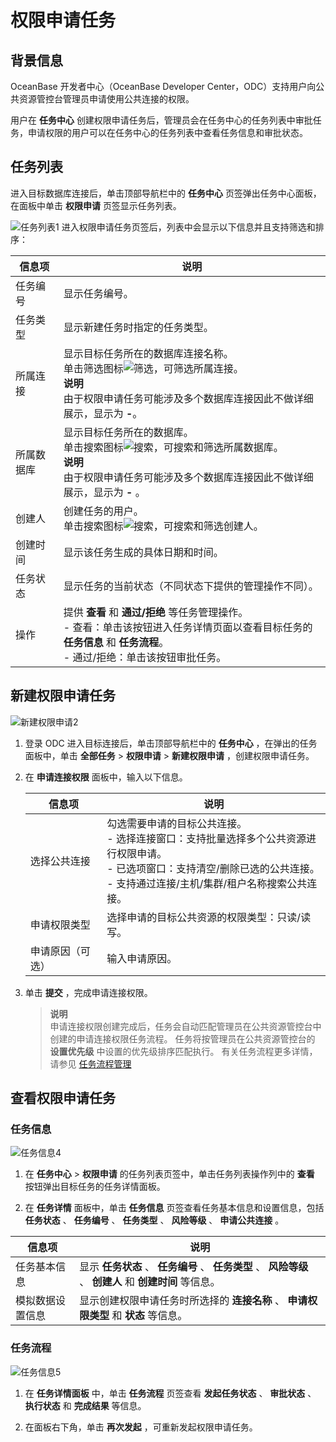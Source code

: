 # 权限申请任务 


## **背景信息** 

OceanBase 开发者中心（OceanBase Developer Center，ODC）支持用户向公共资源管控台管理员申请使用公共连接的权限。

用户在 **任务中心** 创建权限申请任务后，管理员会在任务中心的任务列表中审批任务，申请权限的用户可以在任务中心的任务列表中查看任务信息和审批状态。

## **任务列表** 

进入目标数据库连接后，单击顶部导航栏中的 **任务中心** 页签弹出任务中心面板，在面板中单击 **权限申请** 页签显示任务列表。

![任务列表1](https://obbusiness-private.oss-cn-shanghai.aliyuncs.com/doc/img/odc/340/%E6%9D%83%E9%99%90%E7%94%B3%E8%AF%B7-%E4%BB%BB%E5%8A%A1%E5%88%97%E8%A1%A81.png)
进入权限申请任务页签后，列表中会显示以下信息并且支持筛选和排序：

| **信息项** | **说明**                                   |
|---------|------------------------------------------|
| 任务编号    | 显示任务编号。                                                                                                                                                                                                                                                                 |
| 任务类型    | 显示新建任务时指定的任务类型。                                                                                                                                                                                                                                                            |
| 所属连接    | 显示目标任务所在的数据库连接名称。<br> 单击筛选图标![筛选](https://help-static-aliyun-doc.aliyuncs.com/assets/img/zh-CN/0583667361/p352180.jpg)，可筛选所属连接。<br> **说明**<br> 由于权限申请任务可能涉及多个数据库连接因此不做详细展示，显示为 **-**。                                                                                                                                     |
| 所属数据库   | 显示目标任务所在的数据库。<br> 单击搜索图标![搜索](https://help-static-aliyun-doc.aliyuncs.com/assets/img/zh-CN/5526247461/p416691.jpg)，可搜索和筛选所属数据库。<br> **说明**<br> 由于权限申请任务可能涉及多个数据库连接因此不做详细展示，显示为 **-** 。                                                                                                                                     |
| 创建人     | 创建任务的用户。<br> 单击搜索图标![搜索](https://help-static-aliyun-doc.aliyuncs.com/assets/img/zh-CN/5526247461/p416691.jpg)，可搜索和筛选创建人。                                                                                                                                                                                                |
| 创建时间    | 显示该任务生成的具体日期和时间。                                                                                                                                                                                                                                                           |
| 任务状态    | 显示任务的当前状态（不同状态下提供的管理操作不同）。                                                                                                                                                                                                                                                 |
| 操作      | 提供 **查看** 和 **通过/拒绝** 等任务管理操作。<br> - 查看：单击该按钮进入任务详情页面以查看目标任务的 **任务信息**  和 **任务流程**。 <br> - 通过/拒绝：单击该按钮审批任务。  |


## **新建权限申请任务** 

![新建权限申请2](https://obbusiness-private.oss-cn-shanghai.aliyuncs.com/doc/img/odc/340/%E6%9D%83%E9%99%90%E7%94%B3%E8%AF%B7-%E6%96%B0%E5%BB%BA%E6%9D%83%E9%99%90%E7%94%B3%E8%AF%B72.png)

1. 登录 ODC 进入目标连接后，单击顶部导航栏中的 **任务中心** ，在弹出的任务面板中，单击 **全部任务** \> **权限申请** \> **新建权限申请** ，创建权限申请任务。

2. 在 **申请连接权限** 面板中，输入以下信息。

   | **信息项**  | **说明**                             |
   |----------|------------------------------|
   | 选择公共连接   | 勾选需要申请的目标公共连接。<br> - 选择连接窗口：支持批量选择多个公共资源进行权限申请。 <br> - 已选项窗口：支持清空/删除已选的公共连接。 <br> - 支持通过连接/主机/集群/租户名称搜索公共连接。 |
   | 申请权限类型   | 选择申请的目标公共资源的权限类型：只读/读写。                                                                                                                                                                                                               |
   | 申请原因（可选） | 输入申请原因。                                |


3. 单击 **提交** ，完成申请连接权限。

   > **说明**  
   > 申请连接权限创建完成后，任务会自动匹配管理员在公共资源管控台中创建的申请连接权限任务流程。
   > 任务将按管理员在公共资源管控台的 **设置优先级** 中设置的优先级排序匹配执行。
   > 有关任务流程更多详情，请参见 [任务流程管理](../4.web-odc-public-resource-management/4.web-odc-task-process.md)

## **查看权限申请任务** 

### **任务信息** 

![任务信息4](https://obbusiness-private.oss-cn-shanghai.aliyuncs.com/doc/img/odc/340/%E6%9D%83%E9%99%90%E7%94%B3%E8%AF%B7-%E6%9F%A5%E7%9C%8B%E6%9D%83%E9%99%90%E7%94%B3%E8%AF%B7-%E4%BB%BB%E5%8A%A1%E8%AF%A6%E6%83%85-%E4%BB%BB%E5%8A%A1%E4%BF%A1%E6%81%AF4.png)

1. 在 **任务中心** > **权限申请** 的任务列表页签中，单击任务列表操作列中的 **查看** 按钮弹出目标任务的任务详情面板。


2. 在 **任务详情** 面板中，单击 **任务信息** 页签查看任务基本信息和设置信息，包括 **任务状态** 、 **任务编号** 、 **任务类型** 、 **风险等级** 、 **申请公共连接** 。

| **信息项**  | **说明**                                                                   |
|----------|--------------------------------------------------------------------------|
| 任务基本信息   | 显示 **任务状态** 、 **任务编号** 、 **任务类型** 、 **风险等级** 、 **创建人**  和 **创建时间**  等信息。 |
| 模拟数据设置信息 | 显示创建权限申请任务时所选择的 **连接名称** 、 **申请权限类型**  和 **状态**  等信息。                    |



### **任务流程** 

![任务信息5](https://obbusiness-private.oss-cn-shanghai.aliyuncs.com/doc/img/odc/340/%E6%9D%83%E9%99%90%E7%94%B3%E8%AF%B7-%E6%9F%A5%E7%9C%8B%E6%9D%83%E9%99%90%E7%94%B3%E8%AF%B7-%E4%BB%BB%E5%8A%A1%E6%B5%81%E7%A8%8B-%E4%BB%BB%E5%8A%A1%E4%BF%A1%E6%81%AF5.png)

1. 在 **任务详情面板** 中，单击 **任务流程** 页签查看 **发起任务状态** 、 **审批状态** 、 **执行状态** 和 **完成结果** 等信息。


2. 在面板右下角，单击 **再次发起** ，可重新发起权限申请任务。
